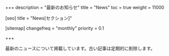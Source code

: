 +++
description = "最新のお知らせ"
title = "News"
toc = true
weight = 11000

[seo]
title = "News[セクション]"

[sitemap]
  changefreq = "monthly"
  priority = 0.1

+++

最新のニュースについて掲載しています。古い記事は定期的に削除します。
